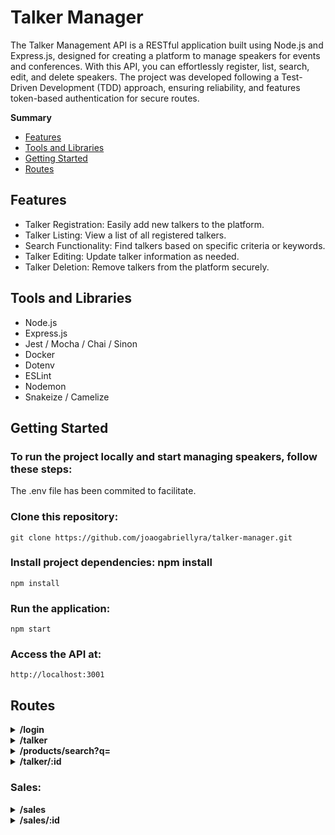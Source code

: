 # Talker Manager
The Talker Management API is a RESTful application built using Node.js and Express.js, designed for creating a platform to manage speakers for events and conferences. With this API, you can effortlessly register, list, search, edit, and delete speakers. The project was developed following a Test-Driven Development (TDD) approach, ensuring reliability, and features token-based authentication for secure routes.

**Summary**
- [Features](#features)
- [Tools and Libraries](#tools-and-libraries)
- [Getting Started](#getting-started)
- [Routes](#routes)

## Features
* Talker Registration: Easily add new talkers to the platform.
* Talker Listing: View a list of all registered talkers.
* Search Functionality: Find talkers based on specific criteria or keywords.
* Talker Editing: Update talker information as needed.
* Talker Deletion: Remove talkers from the platform securely.

## Tools and Libraries
* Node.js
* Express.js
* Jest / Mocha / Chai / Sinon
* Docker
* Dotenv
* ESLint
* Nodemon
* Snakeize / Camelize

## Getting Started
### To run the project locally and start managing speakers, follow these steps:
The .env file has been commited to facilitate.


### Clone this repository:
```
git clone https://github.com/joaogabriellyra/talker-manager.git
```
### Install project dependencies: npm install
```
npm install
```
### Run the application:
```
npm start
```
### Access the API at:
```
http://localhost:3001
```

## Routes
<details>
<summary><b>/login</b></summary>
<br />

- POST: Retrieve a token for authorization to use the talker route:
```
{
  "email": "jgabriellyra@gmail.com",
  "password": "12345678"
}
```
![login](https://i.ibb.co/Vqbvgjy/Captura-de-tela-de-2023-09-28-02-30-31.png)
</details>
<details>
<summary><b>/talker</b></summary>
<br />

- GET: Retrieve a list of all talkers.:
```
[
  {
    "name": "Henrique Albuquerque",
    "age": 62,
    "id": 1,
    "talk": {
      "watchedAt": "23/10/2020",
      "rate": 5
    }
  },
  {
    "name": "Heloísa Albuquerque",
    "age": 67,
    "id": 2,
    "talk": {
      "watchedAt": "23/10/2020",
      "rate": 5
    }
  },
  {
    "name": "Ricardo Xavier Filho",
    "age": 33,
    "id": 3,
    "talk": {
      "watchedAt": "23/10/2020",
      "rate": 5
    }
  },
  {
    "name": "Marcos Costa",
    "age": 24,
    "id": 4,
    "talk": {
      "watchedAt": "23/10/2020",
      "rate": 5
    }
  }
]
```

- POST: Create a new product.
```
{
  "name": "Quad Blasters"
}
```
![Peter Quill](https://i.ibb.co/XYDwyGd/Captura-de-tela-de-2023-09-25-02-36-11.png)
</details>

<details>
<summary><b>/products/search?q=</b></summary>
<br />

- GET: Searches for products with matching name, passed as a query

```
URL EXAMPLE: /products/search?q=PartOfProductName
```
</details>

<details>
<summary><b>/talker/:id</b></summary>
<br />

- GET: Retrieve a specific talker by ID.
```
{
  "name": "Henrique Albuquerque",
  "age": 62,
  "id": 1,
  "talk": {
    "watchedAt": "23/10/2020",
    "rate": 5
  }
}
```


- PUT: Update an existing talker by ID.
  - It expects a JSON object to be passed to the request and the token.

![New talker](https://i.ibb.co/jHscQv5/Captura-de-tela-de-2023-09-28-02-32-30.png)
![New talker](https://i.ibb.co/DfrdMWN/Captura-de-tela-de-2023-09-28-02-32-15.png)
- DELETE: Delete a talker by ID.
</details>

### Sales:

<details>
<summary><b>/sales</b></summary>
<br />

- GET: Retrieve a list of all sales
```
[
  {
    "saleId": 1,
    "date": "2023-09-25T04:13:16.000Z",
    "productId": 1,
    "quantity": 5
  },
  {
    "saleId": 1,
    "date": "2023-09-25T04:13:16.000Z",
    "productId": 2,
    "quantity": 10
  },
  {
    "saleId": 2,
    "date": "2023-09-25T04:13:16.000Z",
    "productId": 3,
    "quantity": 15
  }
]
```
- POST: Create a new sale
  - It requires an array of objects to be passed to the request, with the following format:

```
 [
   {
     "productId": 1,
     "quantity": 1
   },
   {
     "productId": 2,
     "quantity": 5
   }
 ]
```
</details>

<details>
<summary><b>/sales/:id</b></summary>
<br />

- GET: Retrieve a specific sale by ID

- PUT: Update an existing sale by ID
  - It requires an array of objects to be passed to the request, with the following format:

```
 [
   {
     "productId": 1,
     "quantity": 1
   },
   {
     "productId": 2,
     "quantity": 5
   }
 ]
```
- DELETE: Remove a sale by ID
</details>

